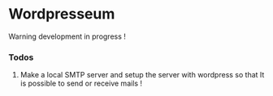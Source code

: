 # Wordpresseum

Warning development in progress !

### Todos
1. Make a local SMTP server and setup the server with wordpress so that It is possible to send or receive mails !
